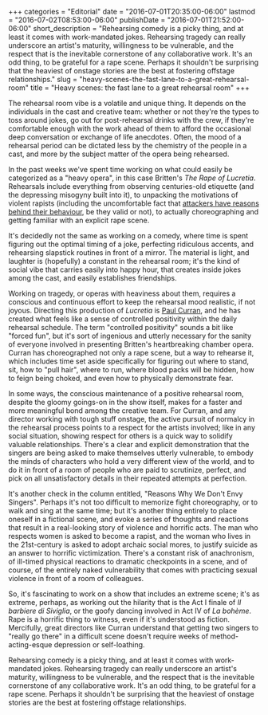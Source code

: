 +++
categories = "Editorial"
date = "2016-07-01T20:35:00-06:00"
lastmod = "2016-07-02T08:53:00-06:00"
publishDate = "2016-07-01T21:52:00-06:00"
short_description = "Rehearsing comedy is a picky thing, and at least it comes with work-mandated jokes. Rehearsing tragedy can really underscore an artist's maturity, willingness to be vulnerable, and the respect that is the inevitable cornerstone of any collaborative work. It's an odd thing, to be grateful for a rape scene. Perhaps it shouldn't be surprising that the heaviest of onstage stories are the best at fostering offstage relationships."
slug = "heavy-scenes-the-fast-lane-to-a-great-rehearsal-room"
title = "Heavy scenes: the fast lane to a great rehearsal room"
+++

The rehearsal room vibe is a volatile and unique thing. It depends on the individuals in the cast and creative team: whether or not they're the types to toss around jokes, go out for post-rehearsal drinks with the crew, if they're comfortable enough with the work ahead of them to afford the occasional deep conversation or exchange of life anecdotes. Often, the mood of a rehearsal period can be dictated less by the chemistry of the people in a cast, and more by the subject matter of the opera being rehearsed.

In the past weeks we've spent time working on what could easily be categorized as a "heavy opera", in this case Britten's *The Rape of Lucretia*. Rehearsals include everything from observing centuries-old etiquette (and the depressing misogyny built into it), to unpacking the motivations of violent rapists (including the uncomfortable fact that [attackers have reasons behind their behaviour](/being-a-nice-person-why-art-really-really-matters/), be they valid or not), to actually choreographing and getting familiar with an explicit rape scene.

It's decidedly not the same as working on a comedy, where time is spent figuring out the optimal timing of a joke, perfecting ridiculous accents, and rehearsing slapstick routines in front of a mirror. The material is light, and laughter is (hopefully) a constant in the rehearsal room; it's the kind of social vibe that carries easily into happy hour, that creates inside jokes among the cast, and easily establishes friendships.

Working on tragedy, or operas with heaviness about them, requires a conscious and continuous effort to keep the rehearsal mood realistic, if not joyous. Directing this production of *Lucretia* is [Paul Curran](http://www.paulcurrandirector.com/biography/), and he has created what feels like a sense of controlled positivity within the daily rehearsal schedule. The term "controlled positivity" sounds a bit like "forced fun", but it's sort of ingenious and utterly necessary for the sanity of everyone involved in presenting Britten's heartbreaking chamber opera. Curran has choreographed not only a rape scene, but a way to rehearse it, which includes time set aside specifically for figuring out where to stand, sit, how to "pull hair", where to run, where blood packs will be hidden, how to feign being choked, and even how to physically demonstrate fear.

In some ways, the conscious maintenance of a positive rehearsal room, despite the gloomy goings-on in the show itself, makes for a faster and more meaningful bond among the creative team. For Curran, and any director working with tough stuff onstage, the active pursuit of normalcy in the rehearsal process points to a respect for the artists involved; like in any social situation, showing respect for others is a quick way to solidify valuable relationships. There's a clear and explicit demonstration that the singers are being asked to make themselves utterly vulnerable, to embody the minds of characters who hold a very different view of the world, and to do it in front of a room of people who are paid to scrutinize, perfect, and pick on all unsatisfactory details in their repeated attempts at perfection.

It's another check in the column entitled, "Reasons Why We Don't Envy Singers". Perhaps it's not too difficult to memorize fight choreography, or to walk and sing at the same time; but it's another thing entirely to place oneself in a fictional scene, and evoke a series of thoughts and reactions that result in a real-looking story of violence and horrific acts. The man who respects women is asked to become a rapist, and the woman who lives in the 21st-century is asked to adopt archaic social mores, to justify suicide as an answer to horrific victimization. There's a constant risk of anachronism, of ill-timed physical reactions to dramatic checkpoints in a scene, and of course, of the entirely naked vulnerability that comes with practicing sexual violence in front of a room of colleagues.

So, it's fascinating to work on a show that includes an extreme scene; it's as extreme, perhaps, as working out the hilarity that is the Act I finale of *Il barbiere di Siviglia*, or the goofy dancing involved in Act IV of *La bohème*. Rape is a horrific thing to witness, even if it's understood as fiction. Mercifully, great directors like Curran understand that getting two singers to "really go there" in a difficult scene doesn't require weeks of method-acting-esque depression or self-loathing. 

Rehearsing comedy is a picky thing, and at least it comes with work-mandated jokes. Rehearsing tragedy can really underscore an artist's maturity, willingness to be vulnerable, and the respect that is the inevitable cornerstone of any collaborative work. It's an odd thing, to be grateful for a rape scene. Perhaps it shouldn't be surprising that the heaviest of onstage stories are the best at fostering offstage relationships.
